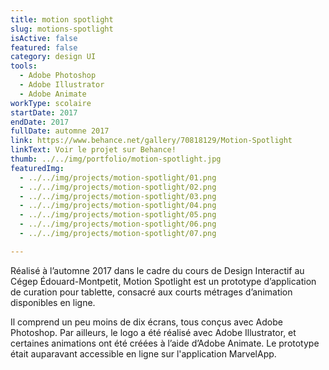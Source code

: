 ```yaml
---
title: motion spotlight
slug: motions-spotlight
isActive: false
featured: false
category: design UI
tools:
  - Adobe Photoshop
  - Adobe Illustrator
  - Adobe Animate
workType: scolaire
startDate: 2017
endDate: 2017
fullDate: automne 2017
link: https://www.behance.net/gallery/70818129/Motion-Spotlight
linkText: Voir le projet sur Behance!
thumb: ../../img/portfolio/motion-spotlight.jpg
featuredImg:
  - ../../img/projects/motion-spotlight/01.png
  - ../../img/projects/motion-spotlight/02.png
  - ../../img/projects/motion-spotlight/03.png
  - ../../img/projects/motion-spotlight/04.png
  - ../../img/projects/motion-spotlight/05.png
  - ../../img/projects/motion-spotlight/06.png
  - ../../img/projects/motion-spotlight/07.png

---
```


Réalisé à l’automne 2017 dans le cadre du cours de Design Interactif au Cégep Édouard-Montpetit, Motion Spotlight est un prototype
d’application de curation pour tablette, consacré aux courts métrages d’animation disponibles en ligne.

Il comprend un peu moins de dix écrans, tous conçus
avec Adobe Photoshop. Par ailleurs, le logo a été réalisé avec Adobe Illustrator, et certaines animations ont été créées
à l’aide d’Adobe Animate. Le prototype était auparavant accessible en ligne sur l'application MarvelApp. 